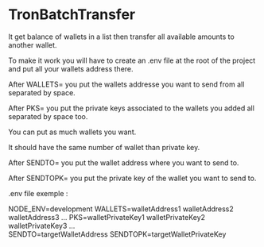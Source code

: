 # TronBatchTransfer
It get balance of wallets in a list then transfer all available amounts to another wallet.

To make it work you will have to create an .env file at the root of the project and put all your wallets address there.

After WALLETS= you put the wallets addresse you want to send from all separated by space.

After PKS= you put the private keys associated to the wallets you added all separated by space too.

You can put as much wallets you want.

It should have the same number of wallet than private key.

After SENDTO= you put the wallet address where you want to send to.

After SENDTOPK= you put the private key of the wallet you want to send to.


.env file exemple :

 NODE_ENV=development
 WALLETS=walletAddress1 walletAddress2 walletAddress3 ... 
 PKS=walletPrivateKey1 walletPrivateKey2 walletPrivateKey3 ...   
 SENDTO=targetWalletAddress
 SENDTOPK=targetWalletPrivateKey
